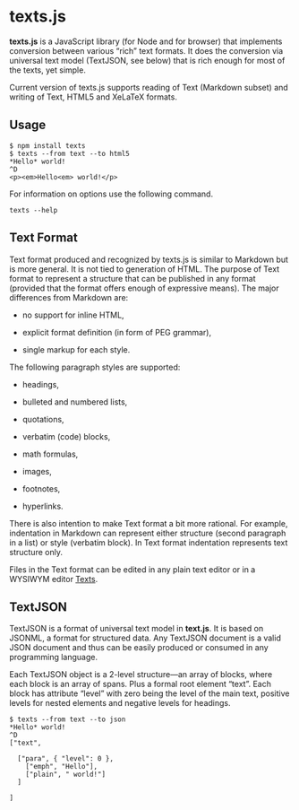 texts.js
========

**texts.js** is a JavaScript library (for Node and for browser) that implements
conversion between various “rich” text formats. It does the conversion via
universal text model (TextJSON, see below) that is rich enough for most of the
texts, yet simple.

Current version of texts.js supports reading of Text (Markdown subset) and
writing of Text, HTML5 and XeLaTeX formats.

Usage
-----

~~~~~~~~~~~~~~~~~~~~~~~~~~~~~~~~~~~~~~~~~~~~~~~~~~~~~~~~~~~~~~~~~~~~~~~~~~~~~~~~
$ npm install texts
$ texts --from text --to html5
*Hello* world!
^D
<p><em>Hello<em> world!</p>
~~~~~~~~~~~~~~~~~~~~~~~~~~~~~~~~~~~~~~~~~~~~~~~~~~~~~~~~~~~~~~~~~~~~~~~~~~~~~~~~

For information on options use the following command.

~~~~~~~~~~~~~~~~~~~~~~~~~~~~~~~~~~~~~~~~~~~~~~~~~~~~~~~~~~~~~~~~~~~~~~~~~~~~~~~~
texts --help
~~~~~~~~~~~~~~~~~~~~~~~~~~~~~~~~~~~~~~~~~~~~~~~~~~~~~~~~~~~~~~~~~~~~~~~~~~~~~~~~

Text Format
-----------

Text format produced and recognized by texts.js is similar to Markdown but is
more general. It is not tied to generation of HTML. The purpose of Text format
to represent a structure that can be published in any format (provided that the
format offers enough of expressive means). The major differences from Markdown
are:

-   no support for inline HTML,

-   explicit format definition (in form of PEG grammar),

-   single markup for each style.

The following paragraph styles are supported:

-   headings,

-   bulleted and numbered lists,

-   quotations,

-   verbatim (code) blocks,

-   math formulas,

-   images,

-   footnotes,

-   hyperlinks.

There is also intention to make Text format a bit more rational. For example,
indentation in Markdown can represent either structure (second paragraph in a
list) or style (verbatim block). In Text format indentation represents text
structure only.

Files in the Text format can be edited in any plain text editor or in a WYSIWYM
editor [Texts][1].

[1]: <http://www.texts.io/>

TextJSON
--------

TextJSON is a format of universal text model in **text.js**. It is based on
JSONML, a format for structured data. Any TextJSON document is a valid JSON
document and thus can be easily produced or consumed in any programming
language.

Each TextJSON object is a 2-level structure—an array of blocks, where each block
is an array of spans. Plus a formal root element “text”. Each block has
attribute “level” with zero being the level of the main text, positive levels
for nested elements and negative levels for headings.

~~~~~~~~~~~~~~~~~~~~~~~~~~~~~~~~~~~~~~~~~~~~~~~~~~~~~~~~~~~~~~~~~~~~~~~~~~~~~~~~
$ texts --from text --to json
*Hello* world!
^D
["text",

  ["para", { "level": 0 },
    ["emph", "Hello"],
    ["plain", " world!"]
  ]

]
~~~~~~~~~~~~~~~~~~~~~~~~~~~~~~~~~~~~~~~~~~~~~~~~~~~~~~~~~~~~~~~~~~~~~~~~~~~~~~~~

